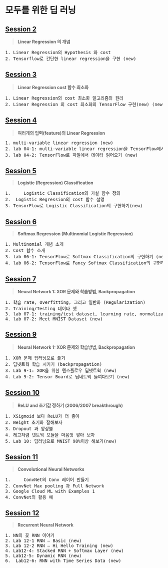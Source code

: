 # **모두를 위한 딥 러닝**

## [Session 2](https://github.com/GoodLuckDay/inflearn-machin_learning/tree/master/Session2)
>__Linear Regression 의 개념__ <br>
<pre>1. Linear Regression의 Hypothesis 와 cost 
2. Tensorflow로 간단한 linear regression을 구현 (new)</pre>
## [Session 3](https://github.com/GoodLuckDay/inflearn-machin_learning/tree/master/Session3)
>__Linear Regression cost 함수 최소화__ <br>
<pre>1. Linear Regression의 cost 최소화 알고리즘의 원리 
2. Linear Regression 의 cost 최소화의 TensorFlow 구현(new) (new)</pre>
## [Session 4](https://github.com/GoodLuckDay/inflearn-machin_learning/tree/master/Session4)
>__여러개의 입력(feature)의 Linear Regression__ <br>
<pre>1. multi-variable linear regression (new)
2. lab 04-1: multi-variable linear regression을 TensorFlow에서 구현하기
3. lab 04-2: TensorFlow로 파일에서 데이타 읽어오기 (new)</pre>
## [Session 5](https://github.com/GoodLuckDay/inflearn-machin_learning/tree/master/Session5)
>__Logistic (Regression) Classification__ <br>
<pre>1. 	Logistic Classification의 가설 함수 정의 
2. 	Logistic Regression의 cost 함수 설명
3. TensorFlow로 Logistic Classification의 구현하기(new)</pre>
## [Session 6](https://github.com/GoodLuckDay/inflearn-machin_learning/tree/master/Session6)
>__Softmax Regression (Multinomial Logistic Regression)__ <br>
<pre>1. Multinomial 개념 소개 
2. Cost 함수 소개
3. lab 06-1: TensorFlow로 Softmax Classification의 구현하기 (new)
4. lab 06-2: TensorFlow로 Fancy Softmax Classification의 구현하기 (new)	</pre>
## [Session 7](https://github.com/GoodLuckDay/inflearn-machin_learning/tree/master/Session7)
>__Neural Network 1: XOR 문제와 학습방법, Backpropagation__ <br>
<pre>1. 학습 rate, Overfitting, 그리고 일반화 (Regularization) 
2. Training/Testing 데이타 셋
3. lab 07-1: training/test dataset, learning rate, normalization (new)
4. lab 07-2: Meet MNIST Dataset (new)	</pre>
## [Session 9](https://github.com/GoodLuckDay/inflearn-machin_learning/tree/master/Session9)
>__Neural Network 1: XOR 문제와 학습방법, Backpropagation__ <br>
<pre>1. XOR 문제 딥러닝으로 풀기 
2. 딥넷트웍 학습 시키기 (backpropagation)
3. Lab 9-1: XOR을 위한 텐스플로우 딥넷트웍 (new)
4. Lab 9-2: Tensor Board로 딥네트웍 들여다보기 (new)</pre>
## [Session 10](https://github.com/GoodLuckDay/inflearn-machin_learning/tree/master/Session10)
>__ReLU and 초기값 정하기 (2006/2007 breakthrough)__ <br>
<pre>1. XSigmoid 보다 ReLU가 더 좋아 
2. Weight 초기화 잘해보자
3. Dropout 과 앙상블
4. 레고처렴 넷트웍 모듈을 마음껏 쌓아 보자
5. Lab 10: 딥러닝으로 MNIST 98%이상 해보기(new)</pre>
## [Session 11](https://github.com/GoodLuckDay/inflearn-machin_learning/tree/master/Session11)
>__Convolutional Neural Networks__ <br>
<pre>1. 	ConvNet의 Conv 레이어 만들기 
2. ConvNet Max pooling 과 Full Network
3. Google Cloud ML with Examples 1
4. ConvNet의 활용 예</pre>
## [Session 12](https://github.com/GoodLuckDay/inflearn-machin_learning/tree/master/Session12)
>__Recurrent Neural Network__ <br>
<pre>1. NN의 꽃 RNN 이야기
2. Lab 12-1 RNN – Basic (new)
3. Lab 12-2 RNN – Hi Hello Training (new)
4. Lab12-4: Stacked RNN + Softmax Layer (new)
5. Lab12-5: Dynamic RNN (new)
6. 	Lab12-6: RNN with Time Series Data (new)</pre>